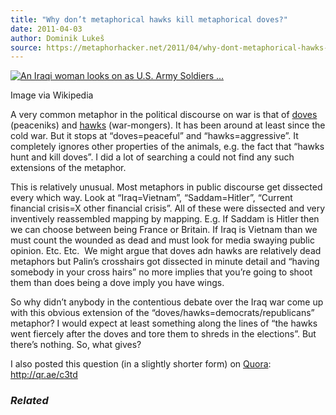 ```yaml
---
title: "Why don’t metaphorical hawks kill metaphorical doves?"
date: 2011-04-03
author: Dominik Lukeš
source: https://metaphorhacker.net/2011/04/why-dont-metaphorical-hawks-kill-metaphorical-doves
---
```


[![An Iraqi woman looks on as U.S. Army Soldiers ...](http://upload.wikimedia.org/wikipedia/commons/thumb/4/42/Houseraidiraqaug2007.jpg/300px-Houseraidiraqaug2007.jpg "An Iraqi woman looks on as U.S. Army Soldiers ...")](http://commons.wikipedia.org/wiki/File:Houseraidiraqaug2007.jpg)

Image via Wikipedia

A very common metaphor in the political discourse on war is that of [doves](http://en.wikipedia.org/wiki/Columbidae "Columbidae") (peaceniks) and [hawks](http://en.wikipedia.org/wiki/Hawk "Hawk") (war-mongers). It has been around at least since the cold war. But it stops at “doves=peaceful” and “hawks=aggressive”. It completely ignores other properties of the animals, e.g. the fact that “hawks hunt and kill doves”. I did a lot of searching a could not find any such extensions of the metaphor.

This is relatively unusual. Most metaphors in public discourse get dissected every which way. Look at “Iraq=Vietnam”, “Saddam=Hitler”, “Current financial crisis=X other financial crisis”. All of these were dissected and very inventively reassembled mapping by mapping. E.g. If Saddam is Hitler then we can choose between being France or Britain. If Iraq is Vietnam than we must count the wounded as dead and must look for media swaying public opinion. Etc. Etc.  We might argue that doves adn hawks are relatively dead metaphors but Palin’s crosshairs got dissected in minute detail and “having somebody in your cross hairs” no more implies that you’re going to shoot them than does being a dove imply you have wings.

So why didn’t anybody in the contentious debate over the Iraq war come up with this obvious extension of the “doves/hawks=democrats/republicans” metaphor? I would expect at least something along the lines of “the hawks went fiercely after the doves and tore them to shreds in the elections”. But there’s nothing. So, what gives?

I also posted this question (in a slightly shorter form) on [Quora](http://www.quora.com/ "Quora"): <http://qr.ae/c3td>

### *Related*